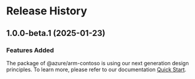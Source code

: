 # Release History
    
## 1.0.0-beta.1 (2025-01-23)

### Features Added

The package of @azure/arm-contoso is using our next generation design principles. To learn more, please refer to our documentation [Quick Start](https://aka.ms/azsdk/js/mgmt/quickstart).
